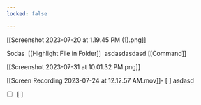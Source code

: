 ```yaml
---
locked: false

---
```


[[Screenshot 2023-07-20 at 1.19.45 PM (1).png]]

Sodas  [[Highlight File in Folder]]  asdasdasdasd [[Command]]

[[Screenshot 2023-07-31 at 10.01.32 PM.png]]

[[Screen Recording 2023-07-24 at 12.12.57 AM.mov]]- [ ] asdasd

- [ ] [ ]
